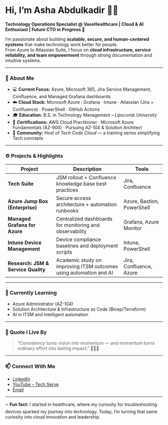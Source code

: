 # Hi, I’m Asha Abdulkadir 👋🏾  

**Technology Operations Specialist @ VasoHealthcare | Cloud & AI Enthusiast | Future CTO in Progress 🚀**  

I’m passionate about building **scalable, secure, and human-centered systems** that make technology work better for people.  
From Azure to Atlassian Suite, I focus on **cloud infrastructure, service reliability, and team empowerment** through strong documentation and intuitive systems.

---

### 🧠 About Me  
- 💻 **Current Focus:** Azure, Microsoft 365, Jira Service Management, Confluence, and Managed Grafana dashboards  
- ☁️ **Cloud Stack:** Microsoft Azure · Grafana · Intune · Atlassian (Jira + Confluence) · PowerShell · GitHub Actions  
- 🎓 **Education:** B.S. in Technology Management – *Lipscomb University*  
- 🧩 **Certifications:** AWS Cloud Practitioner · Microsoft Azure Fundamentals (AZ-900) · Pursuing AZ-104 & Solution Architect  
- 💬 **Community:** Host of *Tech Code Cloud* — a training series simplifying Tech concepts 

---

### ⚙️ Projects & Highlights  
| Project | Description | Tools |
|----------|--------------|-------|
| **Tech Suite** | JSM rollout + Confluence knowledge base best practices | Jira, Confluence |
| **Azure Jump Box (Enterprise)** | Secure access architecture + automation runbooks | Azure, Bastion, PowerShell |
| **Managed Grafana for Azure** | Centralized dashboards for monitoring and observability | Grafana, Azure Monitor |
| **Intune Device Management** | Device compliance baselines and deployment scripts | Intune, PowerShell |
| **Research: JSM & Service Quality** | Academic study on improving ITSM outcomes using automation and AI | Jira, Confluence, Azure |

---

### 🌱 Currently Learning  
- Azure Administrator (AZ-104)  
- Solution Architecture & Infrastructure as Code (Bicep/Terraform)  
- AI in ITSM and intelligent automation  

---

### 💬 Quote I Live By  
> “Consistency turns vision into momentum — and momentum turns ordinary effort into lasting impact.” 💪🏾🌿  

---

### 📫 Connect With Me  
- [LinkedIn](https://linkedin.com/in/ashaabdulkadir)  
- [YouTube – Tech Serve](#)  
- [Email]()  

---

⭐️ **Fun fact:** I started in healthcare, where my curiosity for troubleshooting devices sparked my journey into technology. Today, I’m turning that same curiosity into cloud innovation and leadership.  
